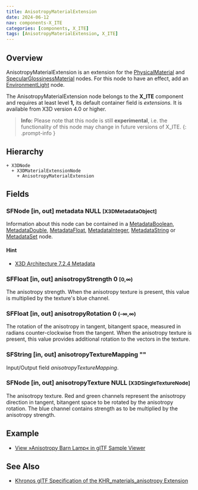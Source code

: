 ```yaml
---
title: AnisotropyMaterialExtension
date: 2024-06-12
nav: components-X_ITE
categories: [components, X_ITE]
tags: [AnisotropyMaterialExtension, X_ITE]
---
```

<style>
.post h3 {
   word-spacing: 0.2em;
}
</style>

## Overview

AnisotropyMaterialExtension is an extension for the [PhysicalMaterial](../../shape/physicalmaterial/) and [SpecularGlossinessMaterial](../specularglossinessmaterial/) nodes. For this node to have an effect, add an [EnvironmentLight](../../lighting/environmentlight) node.

The AnisotropyMaterialExtension node belongs to the **X_ITE** component and requires at least level **1,** its default container field is *extensions.* It is available from X3D version 4.0 or higher.

>**Info:** Please note that this node is still **experimental**, i.e. the functionality of this node may change in future versions of X_ITE.
{: .prompt-info }

## Hierarchy

```
+ X3DNode
  + X3DMaterialExtensionNode
    + AnisotropyMaterialExtension
```

## Fields

### SFNode [in, out] **metadata** NULL <small>[X3DMetadataObject]</small>

Information about this node can be contained in a [MetadataBoolean](/x_ite/components//users/holger/desktop/x_ite/x_ite/docs/_posts/components/core/metadataboolean/), [MetadataDouble](/x_ite/components//users/holger/desktop/x_ite/x_ite/docs/_posts/components/core/metadatadouble/), [MetadataFloat](/x_ite/components//users/holger/desktop/x_ite/x_ite/docs/_posts/components/core/metadatafloat/), [MetadataInteger](/x_ite/components//users/holger/desktop/x_ite/x_ite/docs/_posts/components/core/metadatainteger/), [MetadataString](/x_ite/components//users/holger/desktop/x_ite/x_ite/docs/_posts/components/core/metadatastring/) or [MetadataSet](/x_ite/components//users/holger/desktop/x_ite/x_ite/docs/_posts/components/core/metadataset/) node.

#### Hint

- [X3D Architecture 7.2.4 Metadata](https://www.web3d.org/specifications/X3Dv4/ISO-IEC19775-1v4-IS/Part01/components/core.html#Metadata)

### SFFloat [in, out] **anisotropyStrength** 0 <small>[0,∞)</small>

The anisotropy strength. When the anisotropy texture is present, this value is multiplied by the texture's blue channel.

### SFFloat [in, out] **anisotropyRotation** 0 <small>(-∞,∞)</small>

The rotation of the anisotropy in tangent, bitangent space, measured in radians counter-clockwise from the tangent. When the anisotropy texture is present, this value provides additional rotation to the vectors in the texture.

### SFString [in, out] **anisotropyTextureMapping** ""

Input/Output field *anisotropyTextureMapping*.

### SFNode [in, out] **anisotropyTexture** NULL <small>[X3DSingleTextureNode]</small>

The anisotropy texture. Red and green channels represent the anisotropy direction in tangent, bitangent space to be rotated by the anisotropy rotation. The blue channel contains strength as to be multiplied by the anisotropy strength.

## Example

- [View »Anisotropy Barn Lamp« in glTF Sample Viewer](/x_ite/laboratory/gltf-sample-viewer/?url=AnisotropyBarnLamp)

## See Also

- [Khronos glTF Specification of the KHR_materials_anisotropy Extension](https://github.com/KhronosGroup/glTF/tree/main/extensions/2.0/Khronos/KHR_materials_anisotropy)
